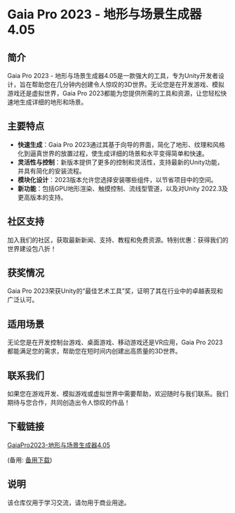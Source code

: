 # Gaia Pro 2023 - 地形与场景生成器4.05

## 简介
Gaia Pro 2023 - 地形与场景生成器4.05是一款强大的工具，专为Unity开发者设计，旨在帮助您在几分钟内创建令人惊叹的3D世界。无论您是在开发游戏、模拟游戏还是虚拟世界，Gaia Pro 2023都能为您提供所需的工具和资源，让您轻松快速地生成详细的地形和场景。

## 主要特点
- **快速生成**：Gaia Pro 2023通过其基于向导的界面，简化了地形、纹理和风格化到逼真世界的放置过程，使生成详细的场景和水平变得简单和快速。
- **灵活性与控制**：新版本提供了更多的控制和灵活性，支持最新的Unity功能，并具有简化的安装流程。
- **模块化设计**：2023版本允许您选择安装哪些组件，以节省项目中的空间。
- **新功能**：包括GPU地形渲染、触摸控制、流线型管道，以及对Unity 2022.3及更高版本的支持。

## 社区支持
加入我们的社区，获取最新新闻、支持、教程和免费资源。特别优惠：获得我们的世界建设包八折！

## 获奖情况
Gaia Pro 2023荣获Unity的“最佳艺术工具”奖，证明了其在行业中的卓越表现和广泛认可。

## 适用场景
无论您是在开发控制台游戏、桌面游戏、移动游戏还是VR应用，Gaia Pro 2023都能满足您的需求，帮助您在短时间内创建出高质量的3D世界。

## 联系我们
如果您在游戏开发、模拟游戏或虚拟世界中需要帮助，欢迎随时与我们联系。我们期待与您合作，共同创造出令人惊叹的作品！

## 下载链接
[GaiaPro2023-地形与场景生成器4.05](https://pan.quark.cn/s/48ad94984749) 

(备用: [备用下载](https://pan.baidu.com/s/1yakhR2HCR-TuooSFQPA_FA?pwd=1234))

## 说明

该仓库仅用于学习交流，请勿用于商业用途。
